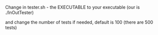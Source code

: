 Change in tester.sh - the EXECUTABLE to your executable (our is ./InOutTester)

and change the number of tests if needed, default is 100 (there are 500 tests)
